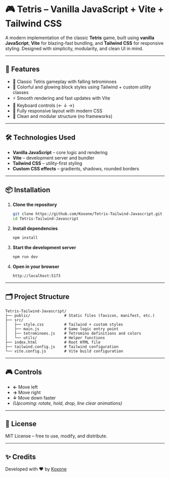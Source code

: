 # 🎮 Tetris – Vanilla JavaScript + Vite + Tailwind CSS

A modern implementation of the classic **Tetris** game, built using **vanilla JavaScript**, **Vite** for blazing-fast bundling, and **Tailwind CSS** for responsive styling. Designed with simplicity, modularity, and clean UI in mind.

---

## 🚀 Features

- 🧱 Classic Tetris gameplay with falling tetrominoes
- 🎨 Colorful and glowing block styles using Tailwind + custom utility classes
- ⚡ Smooth rendering and fast updates with Vite
- 🔁 Keyboard controls (← ↓ →)
- 📱 Fully responsive layout with modern CSS
- 🧩 Clean and modular structure (no frameworks)

---

## 🛠️ Technologies Used

- **Vanilla JavaScript** – core logic and rendering
- **Vite** – development server and bundler
- **Tailwind CSS** – utility-first styling
- **Custom CSS effects** – gradients, shadows, rounded borders

---

## 📦 Installation

1. **Clone the repository**

   ```bash
   git clone https://github.com/Koxone/Tetris-Tailwind-Javascript.git
   cd Tetris-Tailwind-Javascript
   ```

2. **Install dependencies**

   ```bash
   npm install
   ```

3. **Start the development server**

   ```bash
   npm run dev
   ```

4. **Open in your browser**
   ```
   http://localhost:5173
   ```

---

## 🗂️ Project Structure

```
Tetris-Tailwind-Javascript/
├── public/               # Static files (favicon, manifest, etc.)
├── src/
│   ├── style.css         # Tailwind + custom styles
│   ├── main.js           # Game logic entry point
│   ├── tetrominoes.js    # Tetromino definitions and colors
│   └── utils/            # Helper functions
├── index.html            # Root HTML file
├── tailwind.config.js    # Tailwind configuration
└── vite.config.js        # Vite build configuration
```

---

## 🎮 Controls

- **←** Move left  
- **→** Move right  
- **↓** Move down faster  
- *(Upcoming: rotate, hold, drop, line clear animations)*

---

## 📄 License

MIT License – free to use, modify, and distribute.

---

## ✨ Credits

Developed with ❤️ by [Koxone](https://github.com/Koxone)